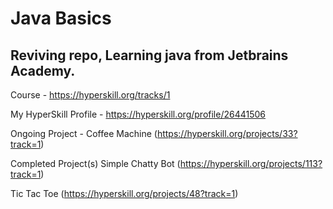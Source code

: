 # Java Basics

## Reviving repo, Learning java from Jetbrains Academy.

Course - https://hyperskill.org/tracks/1

My HyperSkill Profile - https://hyperskill.org/profile/26441506

Ongoing Project - Coffee Machine (https://hyperskill.org/projects/33?track=1)

Completed Project(s) 
Simple Chatty Bot (https://hyperskill.org/projects/113?track=1)

Tic Tac Toe (https://hyperskill.org/projects/48?track=1)


